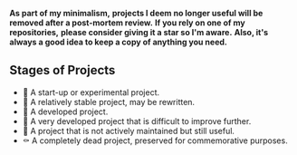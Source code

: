 **As part of my minimalism,**
**projects I deem no longer useful will be removed after a post-mortem review.**
**If you rely on one of my repositories,**
**please consider giving it a star so I'm aware.**
**Also, it's always a good idea to keep a copy of anything you need.**

## Stages of Projects
- 🌱 A start-up or experimental project.
- 🌿 A relatively stable project, may be rewritten.
- 🌲 A developed project.
- 🌳 A very developed project that is difficult to improve further.
- 🍂 A project that is not actively maintained but still useful.
- ⚰️ A completely dead project, preserved for commemorative purposes.

